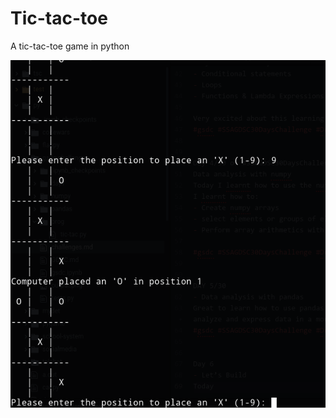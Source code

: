 # Tic-tac-toe
A tic-tac-toe game in python

![A screenshot of how the game looks like](/pics/in.png)
